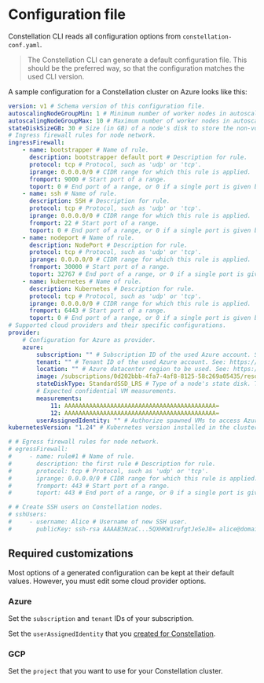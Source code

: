 # Configuration file

Constellation CLI reads all configuration options from `constellation-conf.yaml`.

> The Constellation CLI can generate a default configuration file. This should be the preferred way, so that the configuration matches the used CLI version.

A sample configuration for a Constellation cluster on Azure looks like this:

```yaml
version: v1 # Schema version of this configuration file.
autoscalingNodeGroupMin: 1 # Minimum number of worker nodes in autoscaling group.
autoscalingNodeGroupMax: 10 # Maximum number of worker nodes in autoscaling group.
stateDiskSizeGB: 30 # Size (in GB) of a node's disk to store the non-volatile state.
# Ingress firewall rules for node network.
ingressFirewall:
    - name: bootstrapper # Name of rule.
      description: bootstrapper default port # Description for rule.
      protocol: tcp # Protocol, such as 'udp' or 'tcp'.
      iprange: 0.0.0.0/0 # CIDR range for which this rule is applied.
      fromport: 9000 # Start port of a range.
      toport: 0 # End port of a range, or 0 if a single port is given by fromport.
    - name: ssh # Name of rule.
      description: SSH # Description for rule.
      protocol: tcp # Protocol, such as 'udp' or 'tcp'.
      iprange: 0.0.0.0/0 # CIDR range for which this rule is applied.
      fromport: 22 # Start port of a range.
      toport: 0 # End port of a range, or 0 if a single port is given by fromport.
    - name: nodeport # Name of rule.
      description: NodePort # Description for rule.
      protocol: tcp # Protocol, such as 'udp' or 'tcp'.
      iprange: 0.0.0.0/0 # CIDR range for which this rule is applied.
      fromport: 30000 # Start port of a range.
      toport: 32767 # End port of a range, or 0 if a single port is given by fromport.
    - name: kubernetes # Name of rule.
      description: Kubernetes # Description for rule.
      protocol: tcp # Protocol, such as 'udp' or 'tcp'.
      iprange: 0.0.0.0/0 # CIDR range for which this rule is applied.
      fromport: 6443 # Start port of a range.
      toport: 0 # End port of a range, or 0 if a single port is given by fromport.
# Supported cloud providers and their specific configurations.
provider:
    # Configuration for Azure as provider.
    azure:
        subscription: "" # Subscription ID of the used Azure account. See: https://docs.microsoft.com/en-us/azure/azure-portal/get-subscription-tenant-id#find-your-azure-subscription
        tenant: "" # Tenant ID of the used Azure account. See: https://docs.microsoft.com/en-us/azure/azure-portal/get-subscription-tenant-id#find-your-azure-ad-tenant
        location: "" # Azure datacenter region to be used. See: https://docs.microsoft.com/en-us/azure/availability-zones/az-overview#azure-regions-with-availability-zones
        image: /subscriptions/0d202bbb-4fa7-4af8-8125-58c269a05435/resourceGroups/CONSTELLATION-IMAGES/providers/Microsoft.Compute/galleries/Constellation/images/constellation-coreos/versions/0.0.1659453699 # Machine image used to create Constellation nodes.
        stateDiskType: StandardSSD_LRS # Type of a node's state disk. The type influences boot time and I/O performance. See: https://docs.microsoft.com/en-us/azure/virtual-machines/disks-types#disk-type-comparison
        # Expected confidential VM measurements.
        measurements:
            11: AAAAAAAAAAAAAAAAAAAAAAAAAAAAAAAAAAAAAAAAAAA=
            12: AAAAAAAAAAAAAAAAAAAAAAAAAAAAAAAAAAAAAAAAAAA=
        userAssignedIdentity: "" # Authorize spawned VMs to access Azure API.
kubernetesVersion: "1.24" # Kubernetes version installed in the cluster.

# # Egress firewall rules for node network.
# egressFirewall:
#     - name: rule#1 # Name of rule.
#       description: the first rule # Description for rule.
#       protocol: tcp # Protocol, such as 'udp' or 'tcp'.
#       iprange: 0.0.0.0/0 # CIDR range for which this rule is applied.
#       fromport: 443 # Start port of a range.
#       toport: 443 # End port of a range, or 0 if a single port is given by fromport.

# # Create SSH users on Constellation nodes.
# sshUsers:
#     - username: Alice # Username of new SSH user.
#       publicKey: ssh-rsa AAAAB3NzaC...5QXHKW1rufgtJeSeJ8= alice@domain.com # Public key of new SSH user.
```

## Required customizations

Most options of a generated configuration can be kept at their default values. However, you must edit some cloud provider options.

### Azure

Set the `subscription` and `tenant` IDs of your subscription.

Set the `userAssignedIdentity` that you [created for Constellation](../getting-started/install.md#azure).

### GCP

Set the `project` that you want to use for your Constellation cluster.
